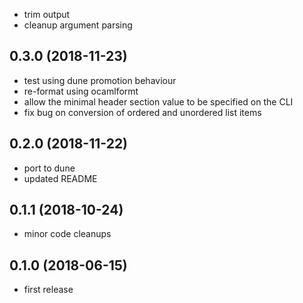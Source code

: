 - trim output
- cleanup argument parsing

## 0.3.0 (2018-11-23)
- test using dune promotion behaviour
- re-format using ocamlformt
- allow the minimal header section value to be specified on the CLI
- fix bug on conversion of ordered and unordered list items

## 0.2.0 (2018-11-22)
- port to dune
- updated README

## 0.1.1 (2018-10-24)
- minor code cleanups

## 0.1.0 (2018-06-15)
- first release
